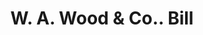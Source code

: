 ---
doi: 10.7916/D8KM0PWF
date_other: '1890'
date_other_textual: 1890-1899
form: printed ephemera
genre:
- Invoices
name:
- W. A. Wood & Co.
object_in_context_url: https://biggert.cul.columbia.edu/items/view/ave_biggert_00466
subject_hierarchical_geographic:
- Boston, Massachusetts, United States
subject_name:
- W. A. Wood & Co.
title: W. A. Wood & Co.. Bill
sort_title: W. A. Wood & Co.. Bill
call_number: ave_biggert_00466
coordinates:
- 42.35805555555556,-71.06361111111111
pid: ave_biggert_00466
identifiers: ave_biggert_00466
thumbnail: https://derivativo-3.library.columbia.edu/iiif/2/ldpd:344143/full/!256,256/0/native.jpg
permalink: "/biggert/ave_biggert_00466/"
layout: iiif-image-page
---